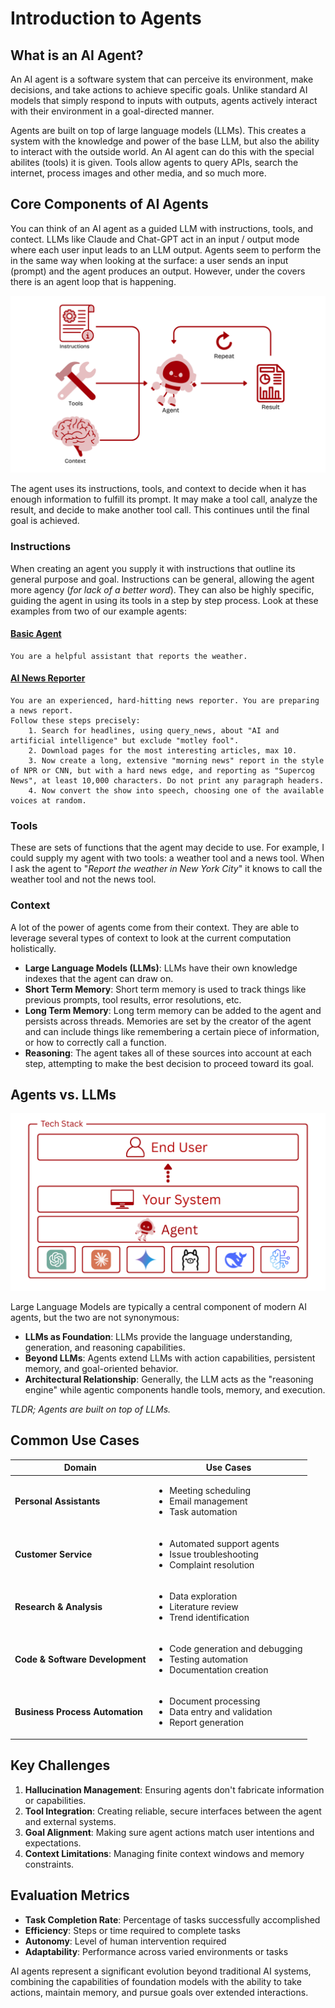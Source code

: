 # Introduction to Agents

## What is an AI Agent?

An AI agent is a software system that can perceive its environment, make decisions, and take actions to achieve specific goals. Unlike standard AI models that simply respond to inputs with outputs, agents actively interact with their environment in a goal-directed manner. 

Agents are built on top of large language models (LLMs). This creates a system with the knowledge and power of the base LLM, but also the ability to interact with the outside world. An AI agent can do this with the special abilites (tools) it is given. Tools allow agents to query APIs, search the internet, process images and other media, and so much more.

## Core Components of AI Agents

You can think of an AI agent as a guided LLM with instructions, tools, and contect. LLMs like Claude and Chat-GPT act in an input / output mode where each user input leads to an LLM output. Agents seem to perform the in the same way when looking at the surface: a user sends an input (prompt) and the agent produces an output. However, under the covers there is an agent loop that is happening.

![Agent Loop](../assets/agent-loop.png)

The agent uses its instructions, tools, and context to decide when it has enough information to fulfill its prompt. It may make a tool call, analyze the result, and decide to make another tool call. This continues until the final goal is achieved.

### Instructions
When creating an agent you supply it with instructions that outline its general purpose and goal. Instructions can be general, allowing the agent more agency (*for lack of a better word*). They can also be highly specific, guiding the agent in using its tools in a step by step process. Look at these examples from two of our example agents:

#### [Basic Agent](https://github.com/supercog-ai/agentic/blob/main/examples/basic_agent.py)
```
You are a helpful assistant that reports the weather.
```

#### [AI News Reporter](https://github.com/supercog-ai/agentic/blob/main/examples/podcast.prompts.py)
```
You are an experienced, hard-hitting news reporter. You are preparing a news report.
Follow these steps precisely:
    1. Search for headlines, using query_news, about "AI and artificial intelligence" but exclude "motley fool".
    2. Download pages for the most interesting articles, max 10.
    3. Now create a long, extensive "morning news" report in the style of NPR or CNN, but with a hard news edge, and reporting as "Supercog News", at least 10,000 characters. Do not print any paragraph headers.
    4. Now convert the show into speech, choosing one of the available voices at random.
```

### Tools
These are sets of functions that the agent may decide to use. For example, I could supply my agent with two tools: a weather tool and a news tool. When I ask the agent to "*Report the weather in New York City*" it knows to call the weather tool and not the news tool.

### Context
A lot of the power of agents come from their context. They are able to leverage several types of context to look at the current computation holistically.

- **Large Language Models (LLMs)**: LLMs have their own knowledge indexes that the agent can draw on.
- **Short Term Memory**: Short term memory is used to track things like previous prompts, tool results, error resolutions, etc.
- **Long Term Memory**: Long term memory can be added to the agent and persists across threads. Memories are set by the creator of the agent and can include things like remembering a certain piece of information, or how to correctly call a function.
- **Reasoning**: The agent takes all of these sources into account at each step, attempting to make the best decision to proceed toward its goal.

## Agents vs. LLMs

![Tech Stack](../assets/tech-stack.png)

Large Language Models are typically a central component of modern AI agents, but the two are not synonymous:

- **LLMs as Foundation**: LLMs provide the language understanding, generation, and reasoning capabilities.
- **Beyond LLMs**: Agents extend LLMs with action capabilities, persistent memory, and goal-oriented behavior.
- **Architectural Relationship**: Generally, the LLM acts as the "reasoning engine" while agentic components handle tools, memory, and  execution.

*TLDR; Agents are built on top of LLMs.*

## Common Use Cases

| Domain | Use Cases |
|--------|-----------|
| **Personal Assistants** | <ul><li>Meeting scheduling</li><li>Email management</li><li>Task automation</li> |
| **Customer Service** | <ul><li>Automated support agents</li><li>Issue troubleshooting</li><li>Complaint resolution</li> |
| **Research & Analysis** | <ul><li>Data exploration</li><li>Literature review</li><li>Trend identification</li> |
| **Code & Software Development** | <ul><li>Code generation and debugging</li><li>Testing automation</li><li>Documentation creation</li> |
| **Business Process Automation** | <ul><li>Document processing</li><li>Data entry and validation</li><li>Report generation</li> |

## Key Challenges

1. **Hallucination Management**: Ensuring agents don't fabricate information or capabilities.
2. **Tool Integration**: Creating reliable, secure interfaces between the agent and external systems.
3. **Goal Alignment**: Making sure agent actions match user intentions and expectations.
4. **Context Limitations**: Managing finite context windows and memory constraints.

## Evaluation Metrics

- **Task Completion Rate**: Percentage of tasks successfully accomplished
- **Efficiency**: Steps or time required to complete tasks
- **Autonomy**: Level of human intervention required
- **Adaptability**: Performance across varied environments or tasks

AI agents represent a significant evolution beyond traditional AI systems, combining the capabilities of foundation models with the ability to take actions, maintain memory, and pursue goals over extended interactions.
